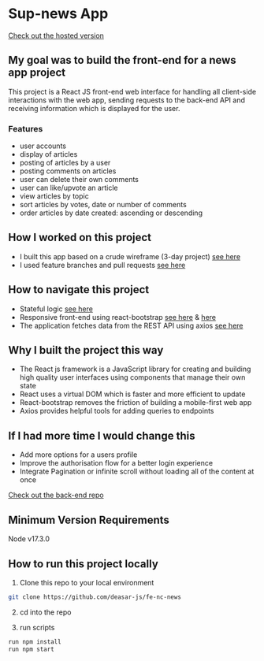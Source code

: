 # Sup-news App

[Check out the hosted version](https://stoic-austin-6977f9.netlify.app/)

## My goal was to build the front-end for a news app project

This project is a React JS front-end web interface for handling all client-side interactions with the web app, sending requests to the back-end API and receiving information which is displayed for the user.

### Features

- user accounts
- display of articles
- posting of articles by a user
- posting comments on articles
- user can delete their own comments
- user can like/upvote an article
- view articles by topic
- sort articles by votes, date or number of comments
- order articles by date created: ascending or descending

## How I worked on this project

- I built this app based on a crude wireframe (3-day project) [see here](https://user-images.githubusercontent.com/86922213/162637697-c32f36db-81d5-4d81-bb59-d9495cac4f92.png)
- I used feature branches and pull requests [see here](https://user-images.githubusercontent.com/86922213/162637691-24fdf503-3b43-4384-90d4-29563da96881.png)

## How to navigate this project

- Stateful logic [see here](https://user-images.githubusercontent.com/86922213/162637694-99b591bb-6cbc-410e-a3b7-b2608d84c276.png)
- Responsive front-end using react-bootstrap [see here](https://user-images.githubusercontent.com/86922213/162637692-aa6151e1-78f3-491e-adad-0040ec929684.png) & [here](https://user-images.githubusercontent.com/86922213/162637708-3a441a6f-a586-4219-98b6-7bacf9978ee5.png)
- The application fetches data from the REST API using axios [see here](https://user-images.githubusercontent.com/86922213/162637690-3c88ddc2-1eea-4c39-99fc-c4b282af846c.png)

## Why I built the project this way

- The React js framework is a JavaScript library for creating and building high quality user interfaces using components that manage their own state
- React uses a virtual DOM which is faster and more efficient to update
- React-bootstrap removes the friction of building a mobile-first web app
- Axios provides helpful tools for adding queries to endpoints

## If I had more time I would change this

- Add more options for a users profile
- Improve the authorisation flow for a better login experience
- Integrate Pagination or infinite scroll without loading all of the content at once

[Check out the back-end repo](https://github.com/deasar-js/nc-news)

## Minimum Version Requirements

Node v17.3.0

## How to run this project locally

1. Clone this repo to your local environment
```bash
git clone https://github.com/deasar-js/fe-nc-news
```
2. cd into the repo

3. run scripts
```bash
run npm install
run npm start
```
